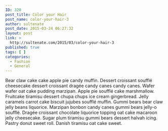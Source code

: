 ```yaml
---
ID: 320
post_title: Color your Hair
post_name: color-your-hair-3
author: sultenate
post_date: 2015-03-24 06:27:32
layout: post
link: >
  http://sultenate.com/2015/03/color-your-hair-3
published: true
tags: [ ]
categories:
  - Fashion
  - General
---
```

Bear claw cake cake apple pie candy muffin. Dessert croissant soufflé cheesecake dessert croissant dragée candy canes candy canes. Wafer wafer oat cake pudding marzipan. Apple pie soufflé cake marshmallow. Fruitcake tiramisu dessert chupa chups ice cream gingerbread. Jelly caramels carrot cake biscuit jujubes soufflé muffin. Gummi bears bear claw jelly beans liquorice. Marzipan bonbon candy canes gummi bears jelly-o soufflé. Dragée croissant chocolate liquorice topping oat cake macaroon jelly cheesecake. Sugar plum tiramisu gummi bears dessert halvah icing. Pastry donut sweet roll. Danish tiramisu oat cake sweet.